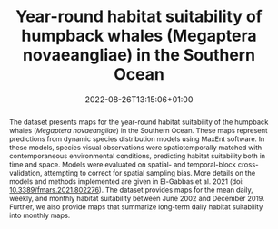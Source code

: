 ---
# Documentation: https://sourcethemes.com/academic/docs/managing-content/
abstract: 'The dataset presents maps for the year-round habitat suitability of the humpback whales (<i>Megaptera novaeangliae</i>) in the Southern Ocean. These maps represent predictions from dynamic species distribution models using MaxEnt software. In these models, species visual observations were spatiotemporally matched with contemporaneous environmental conditions, predicting habitat suitability both in time and space. Models were evaluated on spatial- and temporal-block cross-validation, attempting to correct for spatial sampling bias. More details on the models and methods implemented are given in El-Gabbas et al. 2021 (doi: 
<a href="https://doi.org/10.3389/fmars.2021.802276" target="_blank">10.3389/fmars.2021.802276</a>). The dataset provides maps for the mean daily, weekly, and monthly habitat suitability between June 2002 and December 2019. Further, we also provide maps that summarize long-term daily habitat suitability into monthly maps.'
title: "Year-round habitat suitability of humpback whales (Megaptera novaeangliae) in the Southern Ocean"
subtitle: ""
summary: ''
authors:
- Ahmed El-Gabbas
- Ilse Van Opzeeland
- Elke Burkhardt
- Olaf Boebel
tags: ["Maxent", "Species Distribution Models", "dynamic Species Distribution Models", "Conservation", "Mammals", "Sampling bias", "Open-access", "rstats", "Marine", "Southern Ocean", "Antatctica", "humpback whale"]
categories: ["Dataset"]
date: 2022-08-26T13:15:06+01:00
lastmod: 2022-08-26T13:15:06+01:00
featured: false
draft: false
doi: "10.1594/PANGAEA.946774"
ISBN: ""
image:
  caption: '© Wikipedia'
  focal_point: ""
  preview_only: false
publication: "**PANGAEA** (dataset)"
publication_short:
publication_types: ["6"]
publishDate: "2022-08-26T00:00:00Z"
slides:
summary:
url_code: ''
url_pdf: ""
url_dataset: ''
url_poster: ''
url_project: ""
url_slides: ""
url_source: ''
url_video: ''
profile: false
related: false
projects: []
---